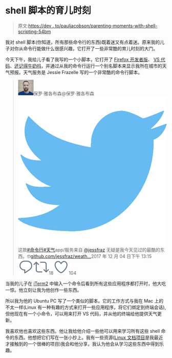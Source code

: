 # shell 脚本的育儿时刻

> 原文:[https://dev . to/pauljacobson/parenting-moments-with-shell-scripting-54bm](https://dev.to/pauljacobson/parenting-moments-with-shell-scripting-54bm)

我对 shell 脚本(你知道，所有那些命令行的东西)既着迷又有点着迷。原来我的儿子对你从命令行能做什么很感兴趣，它打开了一些非常酷的育儿时刻的大门。

今天下午，我给儿子看了我写的一个小脚本，它打开了 [Firefox 开发者版](https://www.mozilla.org/en-US/firefox/developer/)、 [VS 代码](https://code.visualstudio.com/)、[还记得牛奶吗](https://www.rememberthemilk.com/)，并通过从我的命令行运行一个别名脚本来显示我所在城市的天气预报。天气服务是 Jessie Frazelle 写的一个非常酷的命令行脚本。

> ![](img/24c398348287b3ac1d3bdde5b6cd7227.png)保罗·雅各布森@保罗·雅各布森![](img/4d9c44713c216584b3d48ff3455cbb68.png)这款[#命令行](https://twitter.com/hashtag/commandline)[#天气](https://twitter.com/hashtag/weather)app/服务来自 [@jessfraz](https://twitter.com/jessfraz) 无疑是我今天见过的最酷的东西。🤓[github.com/jessfraz/weath…](https://t.co/UatUl51dJY)2017 年 12 月 04 日下午 13:15[![Twitter reply action](img/269095962147c28351274afdd5486a48.png)](https://twitter.com/intent/tweet?in_reply_to=937671751273676800)[![Twitter retweet action](img/771160ecf06ae3d4d7a7815c29c819c2.png)](https://twitter.com/intent/retweet?tweet_id=937671751273676800)18[![Twitter like action](img/c077611ab2a5e0b4cd0c826ee7ae1e48.png)](https://twitter.com/intent/like?tweet_id=937671751273676800)104

当我的儿子在 [iTerm2](https://www.iterm2.com/) 中输入一个命令后看到所有这些应用程序都打开时，他大吃一惊。他立刻让我为他创作一些东西。

所以我为他的 Ubuntu PC 写了一个类似的脚本。它的工作方式与我在 Mac 上的不太一样(Linux 有一种有趣的方式来打开一些应用程序，将它们绑定到终端会话),但他现在有一个小命令，可以用来打开 VS 代码，并从他的终端给他提供天气更新。

我喜欢他也喜欢这些东西。他让我给他介绍一些他可以用来学习所有这些 shell 命令的东西。他想把它们写在一张小抄上。我有一些资源([Linux 文档项目](http://www.tldp.org/index.html)是我最近才接触到的一个很棒的项目)我会和他分享，我认为他会从学习这些东西中得到乐趣。